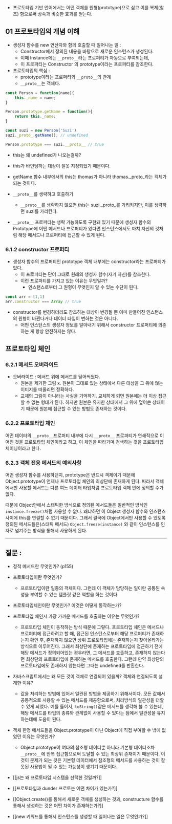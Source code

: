 - 프로토타입 기반 언어에서는 어떤 객체를 원형(prototype)으로 삼고 이를 복제(참조) 함으로써 상속과 비슷한 효과를 얻는다. 


## 01 프로토타입의 개념 이해 

- 생성자 함수를 new 연산자와 함께 호출할 때 일어나는 일 : 
	- Constructor에서 정의된 내용을 바탕으로 새로운 인스턴스가 생성된다. 
	- 이때 Instance에는 `__proto__`라는 프로퍼티가 자동으로 부여되는데, 
	- 이 프로퍼티는 Constructor 의 prototype이라는 프로퍼티를 참조한다. 
- 프로토타입의 핵심 : 
	- prototype이라는 프로퍼티와 `__proto__`의 관계 
	- `__proto__`는 객체다.

```javascript
const Person = function(name){
	this._name = name;
}

Person.prototype.getName = function(){
	return this._name;
}

const suzi = new Person('Suzi')
suzi._proto_.getName(); // undefined

Person.prototype === suzi.__proto__ // true
```

- this는 왜 undefined가 나오는걸까? 
- this가 바인딩하는 대상이 잘못 지정되었기 때문이다. 
- getName 함수 내부에서의 this는 thomas가 아니라 thomas._proto_라는 객체가 되는 것이다. 

- `__proto__`를 생략하고 호출하기 
	-  `__proto__`를 생략하지 않으면 this는 suzi._proto_를 가리키지만, 이를 생략하면 suzi를 가리킨다. 

- `__proto__` 프로퍼티는 생략 가능하도록 구현돼 있기 때문에 생성자 함수의 Prototype에 어떤 메서드나 프로퍼티가 있다면 인스턴스에서도 마치 자신의 것처럼 해당 메서드나 프로퍼티에 접근할 수 있게 된다. 

### 6.1.2 constructor 프로퍼티 

- 생성자 함수의 프로퍼티인 prototype 객체 내부에는 constructor라는 프로퍼티가 있다. 
	- 이 프로퍼티는 단어 그대로 원래의 생성자 함수(자기 자신)를 참조한다. 
	- 이런 프로퍼티를 가지고 있는 이유는 무엇일까? 
		- 인스턴스로부터 그 원형이 무엇인지 알 수 있는 수단이 된다. 
	
```javascript
const arr = [1,1]
arr.constructor === Array // true 
```

- constructor를 변경하더라도 참조하는 대상이 변경될 뿐 이미 만들어진 인스턴스의 원형이 바뀐다거나 데이터 타입이 변하는 것은 아니다. 
	- 어떤 인스턴스의 생성자 정보를 알아내기 위해서 constructor 프로퍼티에 의존하는 게 항상 안전하지는 않다. 


## 프로토타입 체인 

### 6.2.1 메서드 오버라이드 

- 오버라이드 : 메서드 위에 메서드를 덮어씌웠다. 
	- 원본을 제거한 그림 x. 원본이 그대로 있는 상태에서 다른 대상을 그 위에 얹는 이미지를 떠올리면 정확하다. 
	- 교체의 그림이 아니라는 사실을 기억하기. 교체하게 되면 원본에는 더 이상 접근할 수 없는 형태가 된다. 하지만 원본은 유지한 상태에서 그 위에 덮어쓴 상태이기 때문에 원본에 접근할 수 있는 방법도 존재하는 것이다. 

### 6.2.2 프로토타입 체인 

어떤 데이터의 `__proto__`프로퍼티 내부에 다시 `__proto__` 프로퍼티가 연쇄적으로 이어진 것을 프로토타입 체인이라고 하고, 이 체인을 따라가며 검색하는 것을 프로토타입 체이닝이라고 한다. 


### 6.2.3 객체 전용 메서드의 예외사항 

어떤 생성자 함수를 사용하던지, prototype은 반드시 객체이기 때문에 Object.prototype이 언제나 프로토타입 체인의 최상단에 존재하게 된다. 따라서 객체에서만 사용할 메서드는 다른 여느 데이터 타입처럼 프로토타입 객체 안에 정의할 수가 없다. 

때문에 Object안에서 스태틱한 방식으로 정의된 메서드들은 일반적인 방식인 `instance.freeze()`처럼 사용할 수 없다. 왜냐하면 이 Object 생성자 함수와 인스턴스 사이에 this를 연결할 수 없기 때문이다. 그래서 결국에 Object에서만 사용할 수 있도록 정의된 메서드들은(스태틱 메서드) `Object.freeze(instance)` 와 같이 인스턴스를 인자로 넘겨주는 방식을 통해서 사용하게 된다. 


---

## 질문 : 

- 정적 메서드란 무엇인가? (p155)
- 프로토타입이란 무엇인가? 
	- 프로토타입이란 일종의 객체이다. 그런데 이 객체가 담당하는 일이란 공통된 속성을 부여할 수 있는 템플릿 같은 역할을 하는 것이다.  
- 프로토타입체인이란 무엇인가? 이것은 어떻게 동작하는가? 
- 프로토타입 체인시 가장 가까운 메서드를 호출하는 이유는 무엇인가? 
	- 프로토타입 체인이 동작하는 방식 때문에 그렇다. 프로토타입 체인은 메서드나 프로퍼티에 접근하려고 할 때, 접근된 인스턴스로부터 해당 프로퍼티가 존재하는지 확인 후, 존재하지 않으면 상위 프로토타입에는 존재하는지 찾아올라가는 방식으로 이루어진다. 그래서 최상단에 존재하는 프로토타입에 접근하기 전에 해당 메서드가 정의되어있는 경우라면, 그 메서드를 호출하고, 존재하지 않는다면 최상단의 프로토타입에 존재하는 메서드를 호출한다. 그런데 만약 최상단의 프로토타입에도 존재하지 않는다면 그때는 undefined를 반환한다. 

- 자바스크립트에서는 왜 모든 것이 객체로 연결되어 있을까? 객체와 연결되도록 설계한 이유?
	- 값을 처리하는 방법에 있어서 일관된 방법을 제공하기 위해서이다. 모든 값에서 공통적으로 사용할 수 있는 메서드를 제공함으로써, 처리방식의 일관성을 더할 수 있게 되었다. 예를 들어서, `toString()`같은 메서드를 생각해 볼 수 있는데, 해당 메서드를 타입의 종류와 관계없이 사용할 수 있다는 점에서 일관성을 유지하는데에 도움이 된다. 
- 객체 한정 메서드들을 Object.prototype이 아닌 Object에 직접 부여할 수 밖에 없었던 이유는 무엇인가? 
	- Object.prototype이 여타의 참조형 데이터뿐 아니라 기본형 데이터조차 `__proto__`에 반복 접근함으로써 도달할 수 있는 최상위 존재이기 때문이다. 이것이 문제가 되는 것은 기본형 데이터에서 참조형의 메서드를 사용하는 것이 잘못된 사용법이 될 수 있는 가능성이 생기기 때문이다. 
- [[js는 왜 프로토타입 시스템을 선택한 것일까?]] 
- [[프로토타입과 dunder 프로토는 어떤 차이가 있는가?]]
- [[Object.create()를 통해서 새로운 객체를 생성하는 것과, constructure 함수를 통해서 생성하는 것은 어떤 차이가 존재하는가?]]
- [[new 키워드를 통해서 인스턴스를 생성할 때 일어나는 일은 무엇인가?]] 